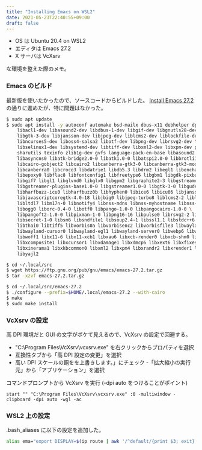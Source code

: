 ```yaml
---
title: "Installing Emacs on WSL2"
date: 2021-05-23T22:40:55+09:00
draft: false
---
```


- OS は Ubuntu 20.4 on WSL2
- エディタは Emacs 27.2 
- X サーバは VcXsrv

な環境を整えた際のメモ。

### Emacs のビルド

最新版を使いたかったので、ソースコードからビルドした。
[Install Emacs 27.2](https://github.com/hubisan/emacs-wsl#install-emacs-272) の通りに進めたが、特に問題はなかった。

```sh
$ sudo apt update
$ sudo apt install -y autoconf automake bsd-mailx dbus-x11 debhelper dpkg-dev \
    libacl1-dev libasound2-dev libdbus-1-dev libgif-dev libgnutls28-dev libgpm-dev \
    libgtk-3-dev libjansson-dev libjpeg-dev liblcms2-dev liblockfile-dev libm17n-dev \
    libncurses5-dev liboss4-salsa2 libotf-dev libpng-dev librsvg2-dev \
    libselinux1-dev libsystemd-dev libtiff-dev libxml2-dev libxpm-dev procps quilt \
    sharutils texinfo zlib1g-dev gvfs language-pack-en-base libasound2 libaspell15 \
    libasyncns0 libatk-bridge2.0-0 libatk1.0-0 libatspi2.0-0 libbrotli1 \
    libcairo-gobject2 libcairo2 libcanberra-gtk3-0 libcanberra-gtk3-module \
    libcanberra0 libcroco3 libdatrie1 libdb5.3 libdrm2 libegl1 libenchant1c2a \
    libepoxy0 libflac8 libfontconfig1 libfreetype6 libgbm1 libgdk-pixbuf2.0-0 \
    libgif7 libgl1 libglvnd0 libglx0 libgpm2 libgraphite2-3 libgstreamer-gl1.0-0 \
    libgstreamer-plugins-base1.0-0 libgstreamer1.0-0 libgtk-3-0 libgudev-1.0-0 \
    libharfbuzz-icu0 libharfbuzz0b libhyphen0 libice6 libicu66 libjansson4 \
    libjavascriptcoregtk-4.0-18 libjbig0 libjpeg-turbo8 liblcms2-2 liblockfile1 \
    libltdl7 libm17n-0 libnotify4 libnss-mdns libnss-myhostname libnss-systemd \
    libogg0 liborc-0.4-0 libotf0 libpango-1.0-0 libpangocairo-1.0-0 \
    libpangoft2-1.0-0 libpixman-1-0 libpng16-16 libpulse0 librsvg2-2 libsasl2-2 \
    libsecret-1-0 libsm6 libsndfile1 libsoup2.4-1 libssl1.1 libstdc++6 libtdb1 \
    libthai0 libtiff5 libvorbis0a libvorbisenc2 libvorbisfile3 libwayland-client0 \
    libwayland-cursor0 libwayland-egl1 libwayland-server0 libwebp6 libwebpdemux2 \
    libwoff1 libx11-6 libx11-xcb1 libxau6 libxcb-render0 libxcb-shm0 libxcb1 \
    libxcomposite1 libxcursor1 libxdamage1 libxdmcp6 libxext6 libxfixes3 libxi6 \
    libxinerama1 libxkbcommon0 libxml2 libxpm4 libxrandr2 libxrender1 libxslt1.1 \
    libyajl2
```

```sh
$ cd ~/.local/src
$ wget https://ftp.gnu.org/pub/gnu/emacs/emacs-27.2.tar.gz
$ tar -xzvf emacs-27.2.tar.gz
```

```sh
$ cd ~/.local/src/emacs-27.2
$ ./configure --prefix=$HOME/.local/emacs-27.2 --with-cairo
$ make
$ sudo make install
```

### VcXsrv の設定

高 DPI 環境だと GUI の文字がボケて見えるので、VcXsrv の設定で回避する。

- "C:\Program Files\VcXsrv\vcxsrv.exe" を右クリックからプロパティを選択
- 互換性タブから「高 DPI 設定の変更」を選択
- 高い DPI スケールの銅をを上書きします。」にチェック
-「拡大縮小の実行元」から「アプリケーション」を選択

コマンドプロンプトから VcXsrv を実行 (-dpi auto をつけることがポイント)
```
start "" "C:\Program Files\VcXsrv\vcxsrv.exe" :0 -multiwindow -clipboard -dpi auto -wgl -ac
```

### WSL2 上の設定

.bash_aliases に以下の設定を追加した。

```sh
alias ema="export DISPLAY=$(ip route | awk '/^default/{print $3; exit}'):0.0 export LIBGL_ALWAYS_INDIRECT=1 && setxkbmap -layout us && setsid emacs"
```